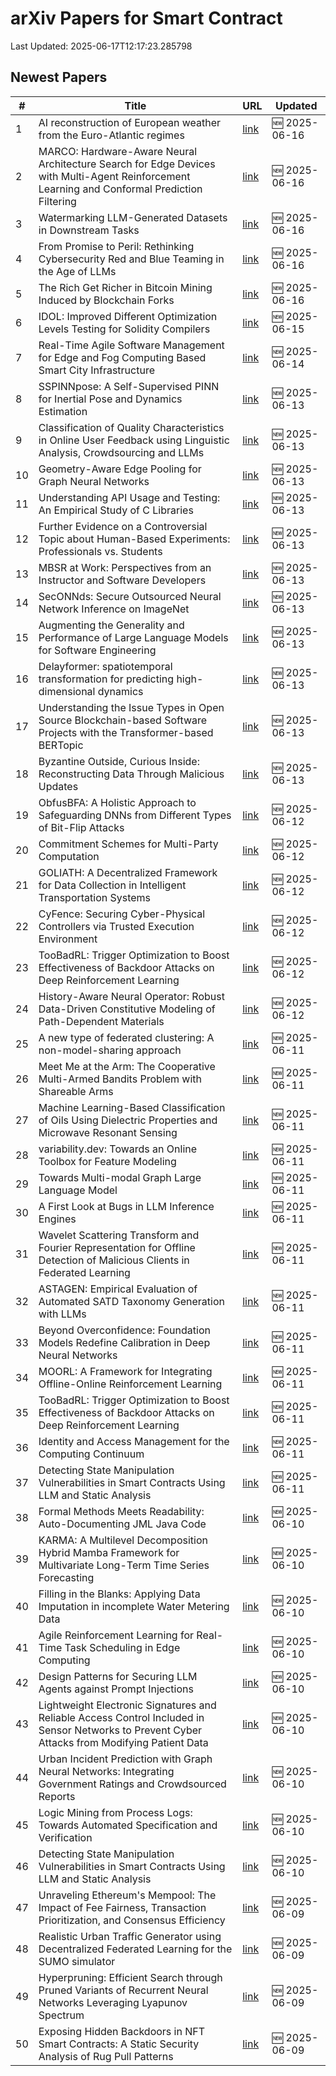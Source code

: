 # arXiv Papers for Smart Contract

Last Updated: 2025-06-17T12:17:23.285798

## Newest Papers

|\#|Title|URL|Updated|
|---|---|---|---|
|1|AI reconstruction of European weather from the Euro-Atlantic regimes|[link](http://arxiv.org/abs/2506.13758v1)|🆕 2025-06-16|
|2|MARCO: Hardware-Aware Neural Architecture Search for Edge Devices with Multi-Agent Reinforcement Learning and Conformal Prediction Filtering|[link](http://arxiv.org/abs/2506.13755v1)|🆕 2025-06-16|
|3|Watermarking LLM-Generated Datasets in Downstream Tasks|[link](http://arxiv.org/abs/2506.13494v1)|🆕 2025-06-16|
|4|From Promise to Peril: Rethinking Cybersecurity Red and Blue Teaming in the Age of LLMs|[link](http://arxiv.org/abs/2506.13434v1)|🆕 2025-06-16|
|5|The Rich Get Richer in Bitcoin Mining Induced by Blockchain Forks|[link](http://arxiv.org/abs/2506.13360v1)|🆕 2025-06-16|
|6|IDOL: Improved Different Optimization Levels Testing for Solidity Compilers|[link](http://arxiv.org/abs/2506.12760v1)|🆕 2025-06-15|
|7|Real-Time Agile Software Management for Edge and Fog Computing Based Smart City Infrastructure|[link](http://arxiv.org/abs/2506.12616v1)|🆕 2025-06-14|
|8|SSPINNpose: A Self-Supervised PINN for Inertial Pose and Dynamics Estimation|[link](http://arxiv.org/abs/2506.11786v1)|🆕 2025-06-13|
|9|Classification of Quality Characteristics in Online User Feedback using Linguistic Analysis, Crowdsourcing and LLMs|[link](http://arxiv.org/abs/2506.11722v1)|🆕 2025-06-13|
|10|Geometry-Aware Edge Pooling for Graph Neural Networks|[link](http://arxiv.org/abs/2506.11700v1)|🆕 2025-06-13|
|11|Understanding API Usage and Testing: An Empirical Study of C Libraries|[link](http://arxiv.org/abs/2506.11598v1)|🆕 2025-06-13|
|12|Further Evidence on a Controversial Topic about Human-Based Experiments: Professionals vs. Students|[link](http://arxiv.org/abs/2506.11597v1)|🆕 2025-06-13|
|13|MBSR at Work: Perspectives from an Instructor and Software Developers|[link](http://arxiv.org/abs/2506.11588v1)|🆕 2025-06-13|
|14|SecONNds: Secure Outsourced Neural Network Inference on ImageNet|[link](http://arxiv.org/abs/2506.11586v1)|🆕 2025-06-13|
|15|Augmenting the Generality and Performance of Large Language Models for Software Engineering|[link](http://arxiv.org/abs/2506.11548v1)|🆕 2025-06-13|
|16|Delayformer: spatiotemporal transformation for predicting high-dimensional dynamics|[link](http://arxiv.org/abs/2506.11528v1)|🆕 2025-06-13|
|17|Understanding the Issue Types in Open Source Blockchain-based Software Projects with the Transformer-based BERTopic|[link](http://arxiv.org/abs/2506.11451v1)|🆕 2025-06-13|
|18|Byzantine Outside, Curious Inside: Reconstructing Data Through Malicious Updates|[link](http://arxiv.org/abs/2506.11413v1)|🆕 2025-06-13|
|19|ObfusBFA: A Holistic Approach to Safeguarding DNNs from Different Types of Bit-Flip Attacks|[link](http://arxiv.org/abs/2506.10744v1)|🆕 2025-06-12|
|20|Commitment Schemes for Multi-Party Computation|[link](http://arxiv.org/abs/2506.10721v1)|🆕 2025-06-12|
|21|GOLIATH: A Decentralized Framework for Data Collection in Intelligent Transportation Systems|[link](http://arxiv.org/abs/2506.10665v1)|🆕 2025-06-12|
|22|CyFence: Securing Cyber-Physical Controllers via Trusted Execution Environment|[link](http://arxiv.org/abs/2506.10638v1)|🆕 2025-06-12|
|23|TooBadRL: Trigger Optimization to Boost Effectiveness of Backdoor Attacks on Deep Reinforcement Learning|[link](http://arxiv.org/abs/2506.09562v2)|🆕 2025-06-12|
|24|History-Aware Neural Operator: Robust Data-Driven Constitutive Modeling of Path-Dependent Materials|[link](http://arxiv.org/abs/2506.10352v1)|🆕 2025-06-12|
|25|A new type of federated clustering: A non-model-sharing approach|[link](http://arxiv.org/abs/2506.10244v1)|🆕 2025-06-11|
|26|Meet Me at the Arm: The Cooperative Multi-Armed Bandits Problem with Shareable Arms|[link](http://arxiv.org/abs/2506.10127v1)|🆕 2025-06-11|
|27|Machine Learning-Based Classification of Oils Using Dielectric Properties and Microwave Resonant Sensing|[link](http://arxiv.org/abs/2506.09867v1)|🆕 2025-06-11|
|28|variability.dev: Towards an Online Toolbox for Feature Modeling|[link](http://arxiv.org/abs/2506.09845v1)|🆕 2025-06-11|
|29|Towards Multi-modal Graph Large Language Model|[link](http://arxiv.org/abs/2506.09738v1)|🆕 2025-06-11|
|30|A First Look at Bugs in LLM Inference Engines|[link](http://arxiv.org/abs/2506.09713v1)|🆕 2025-06-11|
|31|Wavelet Scattering Transform and Fourier Representation for Offline Detection of Malicious Clients in Federated Learning|[link](http://arxiv.org/abs/2506.09674v1)|🆕 2025-06-11|
|32|ASTAGEN: Empirical Evaluation of Automated SATD Taxonomy Generation with LLMs|[link](http://arxiv.org/abs/2506.09601v1)|🆕 2025-06-11|
|33|Beyond Overconfidence: Foundation Models Redefine Calibration in Deep Neural Networks|[link](http://arxiv.org/abs/2506.09593v1)|🆕 2025-06-11|
|34|MOORL: A Framework for Integrating Offline-Online Reinforcement Learning|[link](http://arxiv.org/abs/2506.09574v1)|🆕 2025-06-11|
|35|TooBadRL: Trigger Optimization to Boost Effectiveness of Backdoor Attacks on Deep Reinforcement Learning|[link](http://arxiv.org/abs/2506.09562v1)|🆕 2025-06-11|
|36|Identity and Access Management for the Computing Continuum|[link](http://arxiv.org/abs/2506.09559v1)|🆕 2025-06-11|
|37|Detecting State Manipulation Vulnerabilities in Smart Contracts Using LLM and Static Analysis|[link](http://arxiv.org/abs/2506.08561v2)|🆕 2025-06-11|
|38|Formal Methods Meets Readability: Auto-Documenting JML Java Code|[link](http://arxiv.org/abs/2506.09230v1)|🆕 2025-06-10|
|39|KARMA: A Multilevel Decomposition Hybrid Mamba Framework for Multivariate Long-Term Time Series Forecasting|[link](http://arxiv.org/abs/2506.08939v1)|🆕 2025-06-10|
|40|Filling in the Blanks: Applying Data Imputation in incomplete Water Metering Data|[link](http://arxiv.org/abs/2506.08882v1)|🆕 2025-06-10|
|41|Agile Reinforcement Learning for Real-Time Task Scheduling in Edge Computing|[link](http://arxiv.org/abs/2506.08850v1)|🆕 2025-06-10|
|42|Design Patterns for Securing LLM Agents against Prompt Injections|[link](http://arxiv.org/abs/2506.08837v1)|🆕 2025-06-10|
|43|Lightweight Electronic Signatures and Reliable Access Control Included in Sensor Networks to Prevent Cyber Attacks from Modifying Patient Data|[link](http://arxiv.org/abs/2506.08828v1)|🆕 2025-06-10|
|44|Urban Incident Prediction with Graph Neural Networks: Integrating Government Ratings and Crowdsourced Reports|[link](http://arxiv.org/abs/2506.08740v1)|🆕 2025-06-10|
|45|Logic Mining from Process Logs: Towards Automated Specification and Verification|[link](http://arxiv.org/abs/2506.08628v1)|🆕 2025-06-10|
|46|Detecting State Manipulation Vulnerabilities in Smart Contracts Using LLM and Static Analysis|[link](http://arxiv.org/abs/2506.08561v1)|🆕 2025-06-10|
|47|Unraveling Ethereum's Mempool: The Impact of Fee Fairness, Transaction Prioritization, and Consensus Efficiency|[link](http://arxiv.org/abs/2506.07988v1)|🆕 2025-06-09|
|48|Realistic Urban Traffic Generator using Decentralized Federated Learning for the SUMO simulator|[link](http://arxiv.org/abs/2506.07980v1)|🆕 2025-06-09|
|49|Hyperpruning: Efficient Search through Pruned Variants of Recurrent Neural Networks Leveraging Lyapunov Spectrum|[link](http://arxiv.org/abs/2506.07975v1)|🆕 2025-06-09|
|50|Exposing Hidden Backdoors in NFT Smart Contracts: A Static Security Analysis of Rug Pull Patterns|[link](http://arxiv.org/abs/2506.07974v1)|🆕 2025-06-09|
